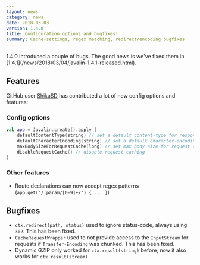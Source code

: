```yaml
---
layout: news
category: news
date: 2018-03-03
version: 1.4.0
title: Configuration options and bugfixes!
summary: Cache-settings, regex matching, redirect/encoding bugfixes
---
```


<div class="notification" markdown="1">
1.4.0 introduced a couple of bugs. The good news is we've
fixed them in [1.4.1](/news/2018/03/04/javalin-1.4.1-released.html).
</div>

## Features
GitHub user [ShikaSD](https://github.com/ShikaSD) has contributed a lot of new config options and features:

### Config options
```kotlin
val app = Javalin.create().apply {
    defaultContentType(string) // set a default content-type for responses
    defaultCharacterEncoding(string) // set a default character-encoding for responses
    maxBodySizeForRequestCache(long) // set max body size for request cache
    disableRequestCache() // disable request caching
}
```

### Other features
* Route declarations can now accept regex patterns (`app.get("/:param/[0-9]+/") { ... }`)

## Bugfixes
* `ctx.redirect(path, status)` used to ignore status-code, always using `302`. This has been fixed.
* `CacheRequestWrapper` used to not provide access to the `InputStream` for requests if `Transfer-Encoding` was chunked. This has been fixed.
* Dynamic GZIP only worked for `ctx.result(string)` before, now it also works for `ctx.result(stream)`
